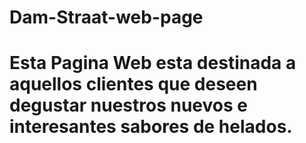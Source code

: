 # Dam-Straat-web-page
# Esta Pagina Web esta destinada a aquellos clientes que deseen degustar nuestros nuevos e interesantes sabores de helados.

